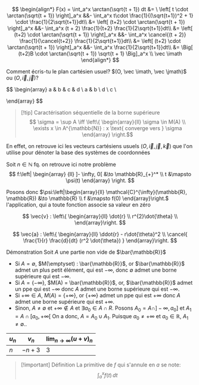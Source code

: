 $$
\begin{align*}
F(x) = 
\int_a^x \arctan(\sqrt{t + 1}) dt
&= \
\left[ t \cdot \arctan(\sqrt{t + 1}) \right]_a^x &&- \int_a^x t\cdot \frac{1}{(\sqrt{t+1})^2 + 1} \cdot \frac{1}{2\sqrt{t+1}}dt\\
&= \left[ (t+2) \cdot \arctan(\sqrt{t + 1}) \right]_a^x &&- \int_a^x (t + 2) \frac{1}{t+2} \frac{1}{2\sqrt{t+1}}dt\\
&= \left[ (t+2) \cdot \arctan(\sqrt{t + 1}) \right]_a^x &&- \int_a^x \cancel{(t + 2)} \frac{1}{\cancel{t+2}} \frac{1}{2\sqrt{t+1}}dt\\
&= \left[ (t+2) \cdot \arctan(\sqrt{t + 1}) \right]_a^x &&- \int_a^x \frac{1}{2\sqrt{t+1}}dt\\
&= \Big[ (t+2)B \cdot \arctan(\sqrt{t + 1}) \sqrt{t + 1} \Big]_a^x \\
\vec \imath
\end{align*}
$$


Comment écris-tu le plan cartésien usuel? $(O, \vec \imath, \vec \jmath)$ ou $(O, \vec i, \vec j)$?

$$
\begin{array}
a & b & c & d \\
a & b \\
d \\
c \\

\end{array}
$$



>[!tip] Caractérisation séquentielle de la borne supérieure
>$$
\sigma = \sup A \iff
\left\{
\begin{array}{ll}
\sigma \in M(A) \\
\exists x \in A^{\mathbb{N}} : x \text{ converge vers } \sigma
\end{array}
\right.$$



En effet, on retrouve ici les vecteurs cartésiens usuels $(O, \vec{i}, \vec{j}, \vec{k})$ que l'on utilise pour dénoter la base des systèmes de coordonnées

Soit $n \in \mathbb{N}$ fq. on retrouve ici notre problème
$$
f:\left| \begin{array} {ll}
	]- \infty, 0[ &\to  \mathbb{R}_{+}^* \\
t &\mapsto \psi(t)
\end{array} \right.
$$

Posons donc $\psi:\left|\begin{array}{ll} \mathcal{C}^{\infty}(\mathbb{R}, \mathbb{R}) &\to \mathbb{R} \\ f &\mapsto f(0) \end{array}\right.$ l'application, qui a toute fonction associe sa valeur en zéro

$$
\vec{v} : \left\{ \begin{array}{ll}
 \dot{r} \\
r^{2}\dot{\theta} \\
\end{array}\right.
$$

$$
\vec{a} : \left\{ \begin{array}{ll}
\ddot{r} - r\dot{\theta}^2 \\
\cancel{ \frac{1}{r} \frac{d}{dt} (r^2 \dot{\theta}) }
\end{array}\right.
$$

Démonstration
Soit $A$ une partie non vide de $\bar{\mathbb{R}}$
- Si $A = \emptyset$, $M(\emptyset) : \bar{\mathbb{R}}$, or $\bar{\mathbb{R}}$ admet un plus petit élément, qui est $-\infty$, donc $\emptyset$ admet une borne supérieure qui est $-\infty$.
- Si $A = \{ -\infty \}$, $M(A) = \bar{\mathbb{R}}$, or, $\bar{\mathbb{R}}$ admet un ppe qui est $-\infty$ donc $A$ admet une borne supérieure qui est $-\infty$.
- Si $+\infty \in A$, $M(A) = \{ +\infty \}$, or $\{  + \infty \}$ admet un ppe qui est $+\infty$ donc $A$ admet une borne supérieure qui est $+\infty$.
- Sinon, $A \neq \emptyset$ et $+\infty \not\in A$ et $\exists a_{0} \in A \cap R$.
Posons $A_{0} = A \cap ]-\infty, a_{0}]$ et $A_{1} = A \cap [a_{0}, +\infty[$
On a donc, $A = A_{0} \cup A_{1}$.
Puisque $a_{0} \neq +\infty$ et $a_{0} \in \mathbb{R}$, $A_{1} \neq \emptyset$..


|$u_{n}$| $v_{n}$|$\lim_{ n \to \infty }(u + v)_{n}$|
|---|---|---|
|$n$|$-n+3$|$3$|


> [!important] Définition
> La primitive de $f$ qui s'annule en $a$ se note:
> $$
> \int_{a}^{x} f(t) \, dt
> $$

